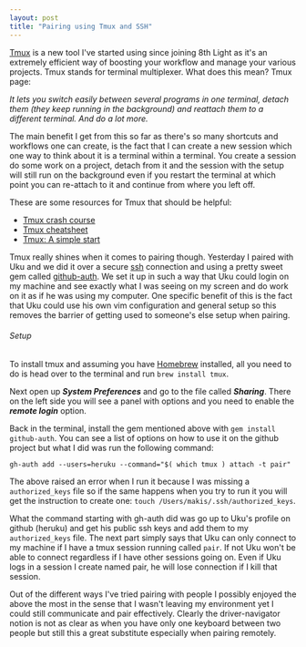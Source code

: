 ```yaml
---
layout: post
title: "Pairing using Tmux and SSH"
---
```


[Tmux](http://tmux.sourceforge.net/) is a new tool I've started using since joining 8th Light as it's an extremely efficient way of boosting your workflow and manage your various projects. Tmux stands for terminal multiplexer. What does this mean? 
Tmux page: 

*It lets you switch easily between several programs in one terminal, detach them (they keep running in the background) and reattach them to a different terminal. And do a lot more.*

The main benefit I get from this so far as there's so many shortcuts and workflows one can create, is the fact that I can create a new session which one way to think about it is a terminal within a terminal. You create a session do some work on a project, detach from it and the session with the setup will still run on the background even if you restart the terminal at which point you can re-attach to it and continue from where you left off.

These are some resources for Tmux that should be helpful:

- [Tmux crash course](http://robots.thoughtbot.com/a-tmux-crash-course)
- [Tmux cheatsheet](https://gist.github.com/henrik/1967800)
- [Tmux: A simple start](http://www.sitepoint.com/tmux-a-simple-start/)

Tmux really shines when it comes to pairing though. Yesterday I paired with Uku and we did it over a secure [ssh](http://www.openssh.com/) connection and using a pretty sweet gem called [github-auth](https://github.com/chrishunt/github-auth). We set it up in such a way that Uku could login on my machine and see exactly what I was seeing on my screen and do work on it as if he was using my computer. One specific benefit of this is the fact that Uku could use his own vim configuration and general setup so this removes the barrier of getting used to someone's else setup when pairing.

###### Setup

To install tmux and assuming you have [Homebrew](http://brew.sh/) installed, all you need to do is head over to the terminal and run `brew install tmux`.

Next open up ***System Preferences*** and go to the file called ***Sharing***. There on the left side you will see a panel with options and you need to enable the ***remote login*** option.

Back in the terminal, install the gem mentioned above with `gem install github-auth`. You can see a list of options on how to use it on the github project but what I did was run the following command:

`gh-auth add --users=heruku --command="$( which tmux ) attach -t pair"`

The above raised an error when I run it because I was missing a `authorized_keys` file so if the same happens when you try to run it you will get the instruction to create one: `touch /Users/makis/.ssh/authorized_keys`.

What the command starting with gh-auth did was go up to Uku's profile on github (heruku) and get his public ssh keys and add them to my `authorized_keys` file. The next part simply says that Uku can only connect to my machine if I have a tmux session running called `pair`. If not Uku won't be able to connect regardless if I have other sessions going on. Even if Uku logs in a session I create named pair, he will lose connection if I kill that session.


Out of the different ways I've tried pairing with people I possibly enjoyed the above the most in the sense that I wasn't leaving my environment yet I could still communicate and pair effectively. Clearly the driver-navigator notion is not as clear as when you have only one keyboard between two people but still this a great substitute especially when pairing remotely.
